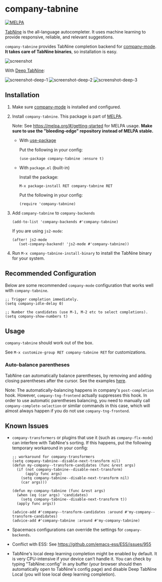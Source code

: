 # company-tabnine

[![MELPA](https://melpa.org/packages/company-tabnine-badge.svg)](https://melpa.org/#/company-tabnine)

[TabNine](https://tabnine.com/) is the all-language autocompleter. It uses machine learning to provide responsive, reliable, and relevant suggestions.

`company-tabnine` provides TabNine completion backend for [company-mode](https://github.com/company-mode/company-mode). **It takes care of TabNine binaries**, so installation is easy.

![screenshot](screenshot.png)

With [Deep TabNine](https://tabnine.com/blog/deep):

![screenshot-deep-1](screenshot-deep-1.png)
![screenshot-deep-2](screenshot-deep-2.png)
![screenshot-deep-3](screenshot-deep-3.png)

## Installation

1. Make sure [company-mode](https://github.com/company-mode/company-mode) is installed and configured.

2. Install `company-tabnine`. This package is part of [MELPA](https://melpa.org).

   Note: See https://melpa.org/#/getting-started for MELPA usage. **Make sure to use the "bleeding-edge" repository instead of MELPA stable.**

   - With [use-package](https://github.com/jwiegley/use-package)

     Put the following in your config:

     ```emacs
     (use-package company-tabnine :ensure t)
     ```

   - With `package.el` (built-in)

     Install the package:
     ```emacs
     M-x package-install RET company-tabnine RET
     ```

     Put the following in your config:
     ```emacs
     (require 'company-tabnine)
     ```

3. Add `company-tabnine` to `company-backends`
   ```emacs
   (add-to-list 'company-backends #'company-tabnine)
   ```
   If you are using `js2-mode`:
   ```emacs
   (after! js2-mode
      (set-company-backend! 'js2-mode #'company-tabnine))
   ```
4. Run `M-x company-tabnine-install-binary` to install the TabNine binary for your system.

## Recommended Configuration

Below are some recommended `company-mode` configuration that works well with `company-tabnine`.

```emacs
;; Trigger completion immediately.
(setq company-idle-delay 0)

;; Number the candidates (use M-1, M-2 etc to select completions).
(setq company-show-numbers t)
```

## Usage

`company-tabnine` should work out of the box.

See `M-x customize-group RET company-tabnine RET` for customizations.

### Auto-balance parentheses

TabNine can automatically balance parentheses, by removing and adding closing parentheses after the cursor. See the examples [here](https://github.com/zxqfl/TabNine/blob/master/HowToWriteAClient.md).

Note: The automatically-balancing happens in company's `post-completion` hook. However, `company-tng-frontend` actually suppresses this hook. In order to use automatic parentheses balancing, you need to manually call `company-complete-selection` or similar commands in this case, which will almost always happen if you do not use `company-tng-frontend`.

## Known Issues

- `company-transformers` or plugins that use it (such as `company-flx-mode`) can interfere with TabNine's sorting. If this happens, put the following temporary workaround in your config:

    ```emacs
    ;; workaround for company-transformers
    (setq company-tabnine--disable-next-transform nil)
    (defun my-company--transform-candidates (func &rest args)
      (if (not company-tabnine--disable-next-transform)
          (apply func args)
        (setq company-tabnine--disable-next-transform nil)
        (car args)))

    (defun my-company-tabnine (func &rest args)
      (when (eq (car args) 'candidates)
        (setq company-tabnine--disable-next-transform t))
      (apply func args))

    (advice-add #'company--transform-candidates :around #'my-company--transform-candidates)
    (advice-add #'company-tabnine :around #'my-company-tabnine)
    ```

- Spacemacs configurations can override the settings for `company-backends`.

- Conflict with ESS: See https://github.com/emacs-ess/ESS/issues/955

- TabNine's local deep learning completion might be enabled by default. It is very CPU-intensive if your device can't handle it. You can check by typing "TabNine::config" in any buffer (your browser should then automatically open to TabNine's config page) and disable Deep TabNine Local (you will lose local deep learning completion).
